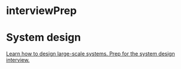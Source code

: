 # interviewPrep


# System design

[Learn how to design large-scale systems. Prep for the system design interview.](https://github.com/donnemartin/system-design-primer)
